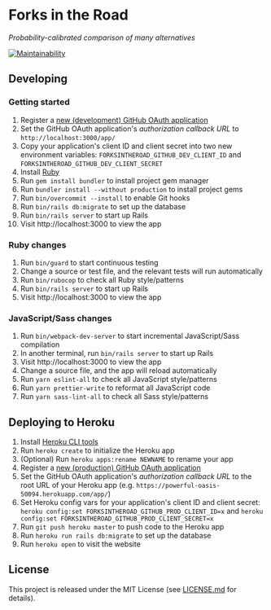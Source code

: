 # Forks in the Road
_Probability-calibrated comparison of many alternatives_

[![Maintainability](https://api.codeclimate.com/v1/badges/989b1e9c546c18f6f67f/maintainability)](https://codeclimate.com/github/dcecile/forks-in-the-road/maintainability)

## Developing

### Getting started

1. Register a [new (development) GitHub OAuth application](https://github.com/settings/applications/new)
2. Set the GitHub OAuth application's _authorization callback URL_ to `http://localhost:3000/app/`
3. Copy your application's client ID and client secret into two new environment variables: `FORKSINTHEROAD_GITHUB_DEV_CLIENT_ID` and `FORKSINTHEROAD_GITHUB_DEV_CLIENT_SECRET`
4. Install [Ruby](https://www.ruby-lang.org/en/documentation/installation/)
5. Run `gem install bundler` to install project gem manager
6. Run `bundler install --without production` to install project gems
7. Run `bin/overcommit --install` to enable Git hooks
8. Run `bin/rails db:migrate` to set up the database
9. Run `bin/rails server` to start up Rails
10. Visit http://localhost:3000 to view the app

### Ruby changes

1. Run `bin/guard` to start continuous testing
2. Change a source or test file, and the relevant tests will run automatically
3. Run `bin/rubocop` to check all Ruby style/patterns
4. Run `bin/rails server` to start up Rails
5. Visit http://localhost:3000 to view the app

### JavaScript/Sass changes

1. Run `bin/webpack-dev-server` to start incremental JavaScript/Sass compilation
2. In another terminal, run `bin/rails server` to start up Rails
3. Visit http://localhost:3000 to view the app
4. Change a source file, and the app will reload automatically
5. Run `yarn eslint-all` to check all JavaScript style/patterns
6. Run `yarn prettier-write` to reformat all JavaScript code
7. Run `yarn sass-lint-all` to check all Sass style/patterns

## Deploying to Heroku

1. Install [Heroku CLI tools](https://devcenter.heroku.com/articles/heroku-cli)
2. Run `heroku create` to initialize the Heroku app
3. (Optional) Run `heroku apps:rename NEWNAME` to rename your app
4. Register a [new (production) GitHub OAuth application](https://github.com/settings/applications/new)
5. Set the GitHub OAuth application's _authorization callback URL_ to the root URL of your Heroku app (e.g. `https://powerful-oasis-50094.herokuapp.com/app/`)
6. Set Heroku config vars for your application's client ID and client secret: `heroku config:set FORKSINTHEROAD_GITHUB_PROD_CLIENT_ID=x` and `heroku config:set FORKSINTHEROAD_GITHUB_PROD_CLIENT_SECRET=x`
7. Run `git push heroku master` to push code to the Heroku app
8. Run `heroku run rails db:migrate` to set up the database
9. Run `heroku open` to visit the website

## License

This project is released under the MIT License (see
[LICENSE.md](LICENSE.md) for details).
